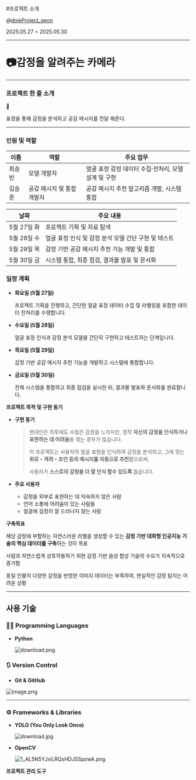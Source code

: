 #프로젝트 소개 

*@*[dojeProject_geon](https://github.com/SeungJuneo/dojeProject_geon)  

2025.05.27 ~ 2025.05.30

---

# 📷감정을 알려주는 카메라

---

### 프로젝트 한 줄 소개

<aside>
💬

표정을 통해 감정을 분석하고 공감 메시지를 전달 해준다.

</aside>

---

### 인원 및 역할

| 이름 | 역할 | 주요 업무 |
| --- | --- | --- |
| 최승빈 | 모델 개발자 | 얼굴 표정 감정 데이터 수집·전처리, 모델 설계 및 구현 |
| 김승준 | 공감 메시지 및 통합 개발자 | 공감 메시지 추천 알고리즘 개발, 시스템 통합 |

| 날짜 | 주요 내용 |
| --- | --- |
| 5월 27일 화 | 프로젝트 기획 및 자료 탐색 |
| 5월 28일 수 | 얼굴 표정 인식 및 감정 분석 모델 간단 구현 및 테스트 |
| 5월 29일 목 | 감정 기반 공감 메시지 추천 기능 개발 및 통합 |
| 5월 30일 금 | 시스템 통합, 최종 점검, 결과물 발표 및 문서화 |

### 일정 계획

- **화요일 (5월 27일)**
    
    프로젝트 기획을 진행하고, 간단한 얼굴 표정 데이터 수집 및 라벨링을 포함한 데이터 전처리를 수행합니다.
    
- **수요일 (5월 28일)**
    
    얼굴 표정 인식과 감정 분석 모델을 간단히 구현하고 테스트하는 단계입니다.
    
- **목요일 (5월 29일)**
    
    감정 기반 공감 메시지 추천 기능을 개발하고 시스템에 통합합니다.
    
- **금요일 (5월 30일)**
    
    전체 시스템을 통합하고 최종 점검을 실시한 뒤, 결과물 발표와 문서화를 완료합니다.
    

**프로젝트 목적 및 구현 동기**

- **구현 동기**
    
    > 현대인은 하루에도 수많은 감정을 느끼지만, 정작 **자신의 감정을 인식하거나 표현하는 데 어려움**을 겪는 경우가 많습니다.
    > 
    > 
    > 이 프로젝트는 사용자의 얼굴 표정을 인식하여 감정을 분석하고, 그에 맞는 **위로・격려・조언 등의 메시지를 자동으로 추천**함으로써,
    > 
    > 사용자가 **스스로의 감정을 더 잘 인식 할수  있도록** 돕습니다.
    > 
- **주요 사용자**
    - 감정을 외부로 표현하는 데 익숙하지 않은 사람
    - 언어 소통에 어려움이 있는 사람들
    - 얼굴에 감정이 잘 드러나지 않는 사람
    

**구축목표**

해당 감정에 부합하는 자연스러운 라벨을 생성할 수 있는 **감정 기반 대화형 인공지능 기술의 핵심 데이터를 구축**하는 것이 목표

사람과 자연스럽게 상호작용하기 위한 감정 기반 음성 합성 기술의 수요가 지속적으로 증가함

동일 인물의 다양한 감정을 반영한 이미지 데이터는 부족하여, 현실적인 감정 탐지는 어려운 상황

---

## 사용 기술

### 🧑‍💻 Programming Languages

- **Python**
    
    ![download.png](attachment:2ebdd12b-c136-49b0-b07a-726c238e3d5e:download.png)
    

### 🔃 Version Control

- **Git & GitHub**

![image.png](attachment:d96da72c-9c7c-4615-b793-2d3478b02b16:image.png)

---

### ⚙️ Frameworks & Libraries

- **YOLO (You Only Look Once)**
    
    
    ![download.jpg](attachment:d8b3a097-4071-4683-9221-ce12ac084fa5:download.jpg)
    

- **OpenCV**
    
    ![1_AL5N5YJxiLRQsHDJSSpzwA.png](attachment:1f72d809-499c-4598-877a-7d48406db48f:1_AL5N5YJxiLRQsHDJSSpzwA.png)
    

**프로젝트 관리 도구**
